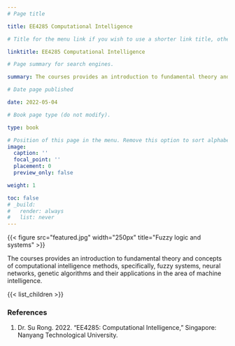 ```yaml
---
# Page title

title: EE4285 Computational Intelligence

# Title for the menu link if you wish to use a shorter link title, otherwise remove this option.

linktitle: EE4285 Computational Intelligence

# Page summary for search engines.

summary: The courses provides an introduction to fundamental theory and concepts of computational intelligence methods, specifically, fuzzy systems, neural networks, genetic algorithms and their applications in the area of machine intelligence.

# Date page published

date: 2022-05-04

# Book page type (do not modify).

type: book

# Position of this page in the menu. Remove this option to sort alphabetically.
image:
  caption: ''
  focal_point: ''
  placement: 0
  preview_only: false

weight: 1

toc: false
# _build:
#   render: always
#   list: never
---
```


{{< figure src="featured.jpg" width="250px" title="Fuzzy logic and systems" >}}

The courses provides an introduction to fundamental theory and concepts of computational intelligence methods, specifically, fuzzy systems, neural networks, genetic algorithms and their applications in the area of machine intelligence.

{{< list_children >}}

### References

1. Dr. Su Rong. 2022. “EE4285: Computational Intelligence,” Singapore: Nanyang Technological University.
